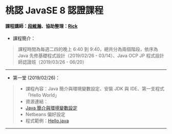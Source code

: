 # 桃認 JavaSE 8 認證課程
#### 課程講師：[段維瀚](https://github.com/vincenttuan)、協助整理：[Rick](https://github.com/rickbsr)

* 課程簡介：
> 課程時間為每週二四的晚上 6:40 到 9:40，總共分為兩個階段，依序為 Java 先修基礎程式設計（2019/02/26 - 03/14）、Java OCP JP 程式設計師認證班（2019/03/26 - 06/20）
---
* 第一堂 (2019/02/26)：
> * 課程內容：Java 簡介與環境變數設定、安裝 JDK 與 IDE、第一支程式「Hello World」
> * 資源連結：
> * [Java 簡介與環境變數設定](https://codingbydumbbell.blogspot.com/2018/05/java-basic-aboutjava.html)
> * Netbeans 偏好設定
> * 程式範例：[Hello.java](https://github.com/vincenttuan/JavaCourse0226/blob/master/src/lab/Hello.java)
---
